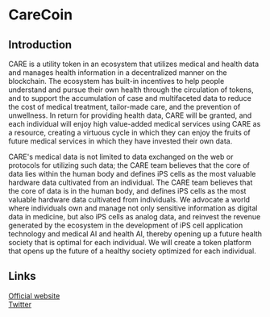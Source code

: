 # CareCoin
## Introduction
CARE is a utility token in an ecosystem that utilizes medical and health data and manages health information in a decentralized manner on the blockchain. The ecosystem has built-in incentives to help people understand and pursue their own health through the circulation of tokens, and to support the accumulation of case and multifaceted data to reduce the cost of medical treatment, tailor-made care, and the prevention of unwellness. In return for providing health data, CARE will be granted, and each individual will enjoy high value-added medical services using CARE as a resource, creating a virtuous cycle in which they can enjoy the fruits of future medical services in which they have invested their own data.  

CARE's medical data is not limited to data exchanged on the web or protocols for utilizing such data; the CARE team believes that the core of data lies within the human body and defines iPS cells as the most valuable hardware data cultivated from an individual. The CARE team believes that the core of data is in the human body, and defines iPS cells as the most valuable hardware data cultivated from individuals. We advocate a world where individuals own and manage not only sensitive information as digital data in medicine, but also iPS cells as analog data, and reinvest the revenue generated by the ecosystem in the development of iPS cell application technology and medical AI and health AI, thereby opening up a future health society that is optimal for each individual. We will create a token platform that opens up the future of a healthy society optimized for each individual.

## Links
[Official website](https://www.wellnesscares.io/)  
[Twitter](https://twitter.com/carecoinfo)
